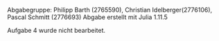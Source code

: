 Abgabegruppe: Philipp Barth (2765590), Christian Idelberger(2776106), Pascal Schmitt (2776693)
Abgabe erstellt mit Julia 1.11.5

Aufgabe 4 wurde nicht bearbeitet.
